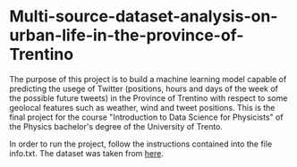 # Multi-source-dataset-analysis-on-urban-life-in-the-province-of-Trentino
The purpose of this project is to build a machine learning model capable of predicting the usege of Twitter (positions, hours and days of the week of the possible future tweets) in the Province of Trentino with respect to some geolocal features such as weather, wind and tweet positions. This is the final project for the course "Introduction to Data Science for Physicists" of the Physics bachelor's degree of the University of Trento.

In order to run the project, follow the instructions contained into the file info.txt. The dataset was taken from [here](https://www.nature.com/articles/sdata201555).
